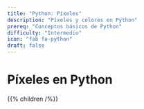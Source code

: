 ```yaml
---
title: "Python: Píxeles"
description: "Píxeles y colores en Python"
prereq: "Conceptos básicos de Python"
difficulty: "Intermedio"
icon: "fab fa-python"
draft: false
---
```


# Píxeles en Python
{{% children /%}}